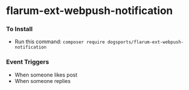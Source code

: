 # flarum-ext-webpush-notification


### To Install 
 - Run this command: `composer require dogsports/flarum-ext-webpush-notification`

### Event Triggers

 - When someone likes post
 - When someone replies
 
 